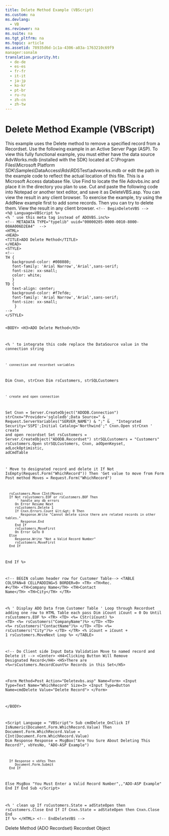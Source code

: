 ```yaml
---
title: Delete Method Example (VBScript)
ms.custom: na
ms.devlang: 
  - VB
ms.reviewer: na
ms.suite: na
ms.tgt_pltfrm: na
ms.topic: article
ms.assetid: 78935d6d-1c1a-4306-a83a-1763210c69f9
manager:sonalm
translation.priority.ht: 
  - de-de
  - es-es
  - fr-fr
  - it-it
  - ja-jp
  - ko-kr
  - pt-br
  - ru-ru
  - zh-cn
  - zh-tw
---
```

# Delete Method Example (VBScript)
<?xml version="1.0" encoding="utf-8"?>
<developerReferenceWithoutSyntaxDocument xmlns="http://ddue.schemas.microsoft.com/authoring/2003/5" xmlns:xlink="http://www.w3.org/1999/xlink" xmlns:xsi="http://www.w3.org/2001/XMLSchema-instance" xsi:schemaLocation="http://ddue.schemas.microsoft.com/authoring/2003/5 http://dduestorage.blob.core.windows.net/ddueschema/developer.xsd">
  <introduction>
    <para>This example uses the <legacyLink xlink:href="1eb9209c-602c-4507-b0c2-6527a599b67d">Delete</legacyLink> method to remove a specified record from a <legacyLink xlink:href="ede1415f-c3df-4cc5-a05b-2576b2b84b60">Recordset</legacyLink>.</para>
    <para>Use the following example in an Active Server Page (ASP). To view this fully functional example, you must either have the data source AdvWorks.mdb (installed with the SDK) located at C:\Program Files\Microsoft Platform SDK\Samples\DataAccess\Rds\RDSTest\advworks.mdb or edit the path in the example code to reflect the actual location of this file. This is a Microsoft Access database file.</para>
    <para>Use <legacyBold>Find</legacyBold> to locate the file Adovbs.inc and place it in the directory you plan to use. Cut and paste the following code into Notepad or another text editor, and save it as <legacyBold>DeleteVBS.asp</legacyBold>. You can view the result in any client browser.</para>
    <para>To exercise the example, try using the <legacyLink xlink:href="dcdcaf0a-b9b0-4d81-8728-43c38c4c853b">AddNew</legacyLink> example first to add some records. Then you can try to delete them. View the result in any client browser. </para>
    <code>&lt;!-- BeginDeleteVBS --&gt;
&lt;%@ Language=VBScript %&gt;
&lt;% ' use this meta tag instead of ADOVBS.inc%&gt;
&lt;!-- METADATA TYPE="typelib" uuid="00000205-0000-0010-8000-00AA006D2EA4"  --&gt;
&lt;HTML&gt;
&lt;HEAD&gt;
&lt;TITLE&gt;ADO Delete Method&lt;/TITLE&gt;
&lt;/HEAD&gt;
&lt;STYLE&gt;
&lt;!--
TH {
   background-color: #008080; 
   font-family: 'Arial Narrow','Arial',sans-serif; 
   font-size: xx-small;
   color: white;
   }
TD { 
   text-align: center;
   background-color: #f7efde;
   font-family: 'Arial Narrow','Arial',sans-serif; 
   font-size: xx-small;
    }
--&gt;
&lt;/STYLE&gt;

&lt;BODY&gt; 
&lt;H3&gt;ADO Delete Method&lt;/H3&gt;

&lt;%
    ' to integrate this code replace the DataSource value in the connection string

    ' connection and recordset variables
   Dim Cnxn, strCnxn
   Dim rsCustomers, strSQLCustomers

    ' create and open connection
   Set Cnxn = Server.CreateObject("ADODB.Connection") 
   strCnxn="Provider='sqloledb';Data Source=" &amp; _
            Request.ServerVariables("SERVER_NAME") &amp; ";" &amp; _
            "Integrated Security='SSPI';Initial Catalog='Northwind';"
   Cnxn.Open  strCnxn
    ' create and open recordset
   Set rsCustomers = Server.CreateObject("ADODB.Recordset")
   strSQLCustomers = "Customers"
   rsCustomers.Open strSQLCustomers, Cnxn, adOpenKeyset, adLockOptimistic, adCmdTable
   
   ' Move to designated record and delete it
   If Not IsEmpty(Request.Form("WhichRecord")) Then
      'Get value to move from Form Post method
      Moves = Request.Form("WhichRecord")

      rsCustomers.Move CInt(Moves)
      If Not rsCustomers.EOF or rsCustomers.BOF Then
          ' handle any db errors
         On Error Resume Next
         rsCustomers.Delete 1
         If Cnxn.Errors.Count &lt;&gt; 0 Then
            Response.Write "Cannot delete since there are related records in other tables."
            Response.End
         End If
         rsCustomers.MoveFirst
         On Error GoTo 0
      Else
         Response.Write "Not a Valid Record Number"
         rsCustomers.MoveFirst
      End If
   End If
%&gt;

&lt;!-- BEGIN column header row for Customer Table--&gt;
&lt;TABLE COLSPAN=8 CELLPADDING=5 BORDER=0&gt;
&lt;TR&gt;
   &lt;TH&gt;Rec. #&lt;/TH&gt;
   &lt;TH&gt;Company Name&lt;/TH&gt;
   &lt;TH&gt;Contact Name&lt;/TH&gt;
   &lt;TH&gt;City&lt;/TH&gt;
&lt;/TR&gt;

   &lt;% 
   ' Display ADO Data from Customer Table 
   ' Loop through Recordset adding one row to HTML Table each pass
   Dim iCount
   iCount = 0
   Do Until rsCustomers.EOF %&gt;
   &lt;TR&gt;
     &lt;TD&gt; &lt;%= CStr(iCount) %&gt;
     &lt;TD&gt; &lt;%= rsCustomers("CompanyName")%&gt; &lt;/TD&gt;
     &lt;TD&gt; &lt;%= rsCustomers("ContactName")%&gt; &lt;/TD&gt;
     &lt;TD&gt; &lt;%= rsCustomers("City")%&gt; &lt;/TD&gt;
   &lt;/TR&gt;
   &lt;% 
     iCount = iCount + 1
     rsCustomers.MoveNext 
   Loop 
   %&gt;
&lt;/TABLE&gt;

&lt;!-- Do Client side Input Data Validation Move to named record and Delete it --&gt;
&lt;Center&gt;
&lt;H4&gt;Clicking Button Will Remove Designated Record&lt;/H4&gt;
&lt;H5&gt;There are &lt;%=rsCustomers.RecordCount%&gt; Records in this Set&lt;/H5&gt;

&lt;Form Method=Post Action="Deletevbs.asp" Name=Form&gt;
   &lt;Input Type=Text Name="WhichRecord" Size=3&gt; 
   &lt;Input Type=Button Name=cmdDelete Value="Delete Record"&gt;
&lt;/Form&gt;

&lt;/BODY&gt;

&lt;Script Language = "VBScript"&gt;
Sub cmdDelete_OnClick
   If IsNumeric(Document.Form.WhichRecord.Value) Then
      Document.Form.WhichRecord.Value = CInt(Document.Form.WhichRecord.Value)
      Dim Response
      Response = MsgBox("Are You Sure About Deleting This Record?", vbYesNo,  "ADO-ASP Example")

      If Response = vbYes Then
         Document.Form.Submit
      End If
   Else
      MsgBox "You Must Enter a Valid Record Number",,"ADO-ASP Example"
   End If
End Sub
&lt;/Script&gt;

&lt;%
    ' clean up
    If rsCustomers.State = adStateOpen then
        rsCustomers.Close
    End If
    If Cnxn.State = adStateOpen then
        Cnxn.Close
    End If
%&gt;
&lt;/HTML&gt;
&lt;!-- EndDeleteVBS --&gt;</code>
  </introduction>
  <relatedTopics>
<link xlink:href="1eb9209c-602c-4507-b0c2-6527a599b67d">Delete Method (ADO Recordset)</link>
<link xlink:href="ede1415f-c3df-4cc5-a05b-2576b2b84b60">Recordset Object</link>
</relatedTopics>
</developerReferenceWithoutSyntaxDocument>